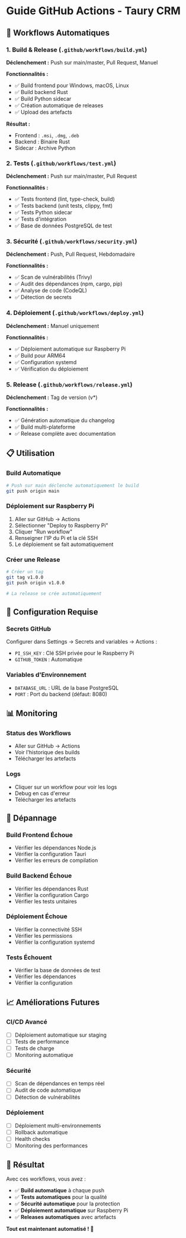 # Guide GitHub Actions - Taury CRM

## 🚀 Workflows Automatiques

### 1. **Build & Release** (`.github/workflows/build.yml`)
**Déclenchement :** Push sur main/master, Pull Request, Manuel

**Fonctionnalités :**
- ✅ Build frontend pour Windows, macOS, Linux
- ✅ Build backend Rust
- ✅ Build Python sidecar
- ✅ Création automatique de releases
- ✅ Upload des artefacts

**Résultat :**
- Frontend : `.msi`, `.dmg`, `.deb`
- Backend : Binaire Rust
- Sidecar : Archive Python

### 2. **Tests** (`.github/workflows/test.yml`)
**Déclenchement :** Push sur main/master, Pull Request

**Fonctionnalités :**
- ✅ Tests frontend (lint, type-check, build)
- ✅ Tests backend (unit tests, clippy, fmt)
- ✅ Tests Python sidecar
- ✅ Tests d'intégration
- ✅ Base de données PostgreSQL de test

### 3. **Sécurité** (`.github/workflows/security.yml`)
**Déclenchement :** Push, Pull Request, Hebdomadaire

**Fonctionnalités :**
- ✅ Scan de vulnérabilités (Trivy)
- ✅ Audit des dépendances (npm, cargo, pip)
- ✅ Analyse de code (CodeQL)
- ✅ Détection de secrets

### 4. **Déploiement** (`.github/workflows/deploy.yml`)
**Déclenchement :** Manuel uniquement

**Fonctionnalités :**
- ✅ Déploiement automatique sur Raspberry Pi
- ✅ Build pour ARM64
- ✅ Configuration systemd
- ✅ Vérification du déploiement

### 5. **Release** (`.github/workflows/release.yml`)
**Déclenchement :** Tag de version (v*)

**Fonctionnalités :**
- ✅ Génération automatique du changelog
- ✅ Build multi-plateforme
- ✅ Release complète avec documentation

## 📋 Utilisation

### Build Automatique
```bash
# Push sur main déclenche automatiquement le build
git push origin main
```

### Déploiement sur Raspberry Pi
1. Aller sur GitHub → Actions
2. Sélectionner "Deploy to Raspberry Pi"
3. Cliquer "Run workflow"
4. Renseigner l'IP du Pi et la clé SSH
5. Le déploiement se fait automatiquement

### Créer une Release
```bash
# Créer un tag
git tag v1.0.0
git push origin v1.0.0

# La release se crée automatiquement
```

## 🔧 Configuration Requise

### Secrets GitHub
Configurer dans Settings → Secrets and variables → Actions :

- `PI_SSH_KEY` : Clé SSH privée pour le Raspberry Pi
- `GITHUB_TOKEN` : Automatique

### Variables d'Environnement
- `DATABASE_URL` : URL de la base PostgreSQL
- `PORT` : Port du backend (défaut: 8080)

## 📊 Monitoring

### Status des Workflows
- Aller sur GitHub → Actions
- Voir l'historique des builds
- Télécharger les artefacts

### Logs
- Cliquer sur un workflow pour voir les logs
- Debug en cas d'erreur
- Télécharger les artefacts

## 🚨 Dépannage

### Build Frontend Échoue
- Vérifier les dépendances Node.js
- Vérifier la configuration Tauri
- Vérifier les erreurs de compilation

### Build Backend Échoue
- Vérifier les dépendances Rust
- Vérifier la configuration Cargo
- Vérifier les tests unitaires

### Déploiement Échoue
- Vérifier la connectivité SSH
- Vérifier les permissions
- Vérifier la configuration systemd

### Tests Échouent
- Vérifier la base de données de test
- Vérifier les dépendances
- Vérifier la configuration

## 📈 Améliorations Futures

### CI/CD Avancé
- [ ] Déploiement automatique sur staging
- [ ] Tests de performance
- [ ] Tests de charge
- [ ] Monitoring automatique

### Sécurité
- [ ] Scan de dépendances en temps réel
- [ ] Audit de code automatique
- [ ] Détection de vulnérabilités

### Déploiement
- [ ] Déploiement multi-environnements
- [ ] Rollback automatique
- [ ] Health checks
- [ ] Monitoring des performances

## 🎯 Résultat

Avec ces workflows, vous avez :
- ✅ **Build automatique** à chaque push
- ✅ **Tests automatiques** pour la qualité
- ✅ **Sécurité automatique** pour la protection
- ✅ **Déploiement automatique** sur Raspberry Pi
- ✅ **Releases automatiques** avec artefacts

**Tout est maintenant automatisé ! 🎉**
